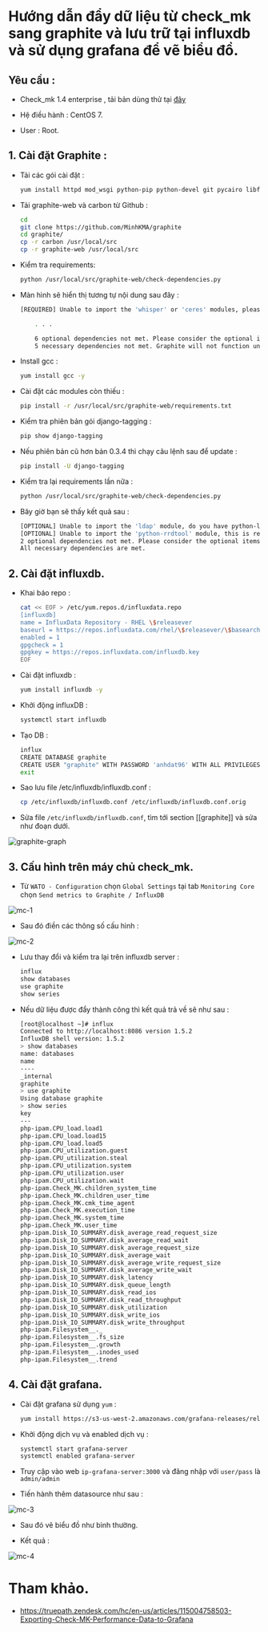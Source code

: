 # Hướng dẫn đẩy dữ liệu từ check_mk sang graphite và lưu trữ tại influxdb và sử dụng grafana để vẽ biểu đồ.

## Yêu cầu :

- Check_mk 1.4 enterprise , tải bản dùng thử tại [đây](https://mathias-kettner.de/support/1.4.0p34/check-mk-enterprise-1.4.0p34.demo-el7-81.x86_64.rpm)

- Hệ điều hành : CentOS 7.

- User : Root.

## 1. Cài đặt Graphite :

- Tải các gói cài đặt :

    ```sh
    yum install httpd mod_wsgi python-pip python-devel git pycairo libffi-devel
    ```

- Tải graphite-web và carbon từ Github :

    ```sh
    cd
    git clone https://github.com/MinhKMA/graphite
    cd graphite/
    cp -r carbon /usr/local/src
    cp -r graphite-web /usr/local/src
    ```

- Kiểm tra requirements:

    ```sh
    python /usr/local/src/graphite-web/check-dependencies.py
    ```

- Màn hình sẽ hiển thị tương tự nội dung sau đây :

    ```sh
    [REQUIRED] Unable to import the 'whisper' or 'ceres' modules, please download this package from the Graphite project page and install it.

        . . .

        6 optional dependencies not met. Please consider the optional items before proceeding.
        5 necessary dependencies not met. Graphite will not function until these dependencies are fulfilled.
    ```

- Install gcc :

    ```sh
    yum install gcc -y
    ```

- Cài đặt các modules còn thiếu :

    ```sh
    pip install -r /usr/local/src/graphite-web/requirements.txt
    ```

- Kiểm tra phiên bản gói django-tagging :

    ```sh
    pip show django-tagging
    ```

- Nếu phiên bản cũ hơn bản 0.3.4 thì chạy câu lệnh sau để update :

    ```sh
    pip install -U django-tagging
    ```

- Kiểm tra lại requirements lần nữa :

    ```sh
    python /usr/local/src/graphite-web/check-dependencies.py
    ```

- Bây giờ bạn sẽ thấy kết quả sau :

    ```sh
    [OPTIONAL] Unable to import the 'ldap' module, do you have python-ldap installed for python 2.7.5? Without python-ldap, you will not be able to use LDAP authentication in the graphite webapp.
    [OPTIONAL] Unable to import the 'python-rrdtool' module, this is required for reading RRD.
    2 optional dependencies not met. Please consider the optional items before proceeding.
    All necessary dependencies are met.
    ```

## 2. Cài đặt influxdb.

- Khai báo repo :

    ```sh
    cat << EOF > /etc/yum.repos.d/influxdata.repo
    [influxdb]
    name = InfluxData Repository - RHEL \$releasever
    baseurl = https://repos.influxdata.com/rhel/\$releasever/\$basearch/stable
    enabled = 1
    gpgcheck = 1
    gpgkey = https://repos.influxdata.com/influxdb.key
    EOF
    ```

- Cài đặt influxdb :

    ```sh
    yum install influxdb -y
    ```

- Khởi động influxDB :

    ```sh
    systemctl start influxdb
    ```

- Tạo DB :

    ```sh
    influx
    CREATE DATABASE graphite
    CREATE USER "graphite" WITH PASSWORD 'anhdat96' WITH ALL PRIVILEGES
    exit 
    ```

- Sao lưu file /etc/influxdb/influxdb.conf :

    ```sh
    cp /etc/influxdb/influxdb.conf /etc/influxdb/influxdb.conf.orig
    ```

- Sửa file `/etc/influxdb/influxdb.conf`, tìm tới section [[graphite]] và sửa như đoạn dưới.

![graphite-graph](/images/graphite-graph.png)

## 3. Cấu hình trên máy chủ check_mk.

- Từ `WATO - Configuration` chọn `Global Settings` tại tab `Monitoring Core` chọn `Send metrics to Graphite / InfluxDB`

![mc-1](/images/mc-1.png)

- Sau đó điền các thông số cấu hình :

![mc-2](/images/mc-2.png)

- Lưu thay đổi và kiểm tra lại trên influxdb server :

    ```sh
    influx
    show databases
    use graphite
    show series
    ```
- Nếu dữ liệu được đẩy thành công thì kết quả trả về sẽ như sau :

    ```sh
    [root@localhost ~]# influx
    Connected to http://localhost:8086 version 1.5.2
    InfluxDB shell version: 1.5.2
    > show databases
    name: databases
    name
    ----
    _internal
    graphite
    > use graphite
    Using database graphite
    > show series
    key
    ---
    php-ipam.CPU_load.load1
    php-ipam.CPU_load.load15
    php-ipam.CPU_load.load5
    php-ipam.CPU_utilization.guest
    php-ipam.CPU_utilization.steal
    php-ipam.CPU_utilization.system
    php-ipam.CPU_utilization.user
    php-ipam.CPU_utilization.wait
    php-ipam.Check_MK.children_system_time
    php-ipam.Check_MK.children_user_time
    php-ipam.Check_MK.cmk_time_agent
    php-ipam.Check_MK.execution_time
    php-ipam.Check_MK.system_time
    php-ipam.Check_MK.user_time
    php-ipam.Disk_IO_SUMMARY.disk_average_read_request_size
    php-ipam.Disk_IO_SUMMARY.disk_average_read_wait
    php-ipam.Disk_IO_SUMMARY.disk_average_request_size
    php-ipam.Disk_IO_SUMMARY.disk_average_wait
    php-ipam.Disk_IO_SUMMARY.disk_average_write_request_size
    php-ipam.Disk_IO_SUMMARY.disk_average_write_wait
    php-ipam.Disk_IO_SUMMARY.disk_latency
    php-ipam.Disk_IO_SUMMARY.disk_queue_length
    php-ipam.Disk_IO_SUMMARY.disk_read_ios
    php-ipam.Disk_IO_SUMMARY.disk_read_throughput
    php-ipam.Disk_IO_SUMMARY.disk_utilization
    php-ipam.Disk_IO_SUMMARY.disk_write_ios
    php-ipam.Disk_IO_SUMMARY.disk_write_throughput
    php-ipam.Filesystem__._
    php-ipam.Filesystem__.fs_size
    php-ipam.Filesystem__.growth
    php-ipam.Filesystem__.inodes_used
    php-ipam.Filesystem__.trend
    ```

## 4. Cài đặt grafana.

- Cài đặt grafana sử dụng `yum` :

    ```sh
    yum install https://s3-us-west-2.amazonaws.com/grafana-releases/release/grafana-5.1.4-1.x86_64.rpm -y
    ```

- Khởi động dịch vụ và enabled dịch vụ :

    ```sh
    systemctl start grafana-server
    systemctl enabled grafana-server
    ```

- Truy cập vào web `ip-grafana-server:3000` và đăng nhập với `user/pass` là `admin/admin`

- Tiến hành thêm datasource như sau :

![mc-3](/images/mc-3.png)

- Sau đó vẽ biểu đồ như bình thường.

- Kết quả :

![mc-4](/images/mc-4.png)

# Tham khảo.

- https://truepath.zendesk.com/hc/en-us/articles/115004758503-Exporting-Check-MK-Performance-Data-to-Grafana